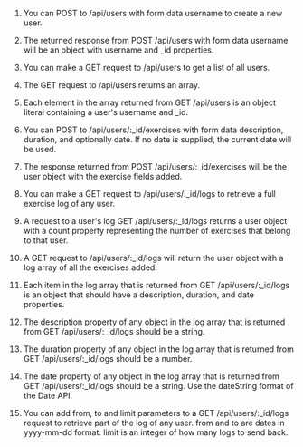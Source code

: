 1. You can POST to /api/users with form data username to create a new user.
2. The returned response from POST /api/users with form data username will be an object with username and _id properties.
3. You can make a GET request to /api/users to get a list of all users.
4. The GET request to /api/users returns an array.
5. Each element in the array returned from GET /api/users is an object literal containing a user's username and _id.
6. You can POST to /api/users/:_id/exercises with form data description, duration, and optionally date. If no date is supplied, the current date will be used.
7. The response returned from POST /api/users/:_id/exercises will be the user object with the exercise fields added.
8. You can make a GET request to /api/users/:_id/logs to retrieve a full exercise log of any user.
9. A request to a user's log GET /api/users/:_id/logs returns a user object with a count property representing the number of exercises that belong to that user.
10. A GET request to /api/users/:_id/logs will return the user object with a log array of all the exercises added.
11. Each item in the log array that is returned from GET /api/users/:_id/logs is an object that should have a description, duration, and date properties.
12. The description property of any object in the log array that is returned from GET /api/users/:_id/logs should be a string.
13. The duration property of any object in the log array that is returned from GET /api/users/:_id/logs should be a number.
14. The date property of any object in the log array that is returned from GET /api/users/:_id/logs should be a string. Use the dateString format of the Date API.

15. You can add from, to and limit parameters to a GET /api/users/:_id/logs request to retrieve part of the log of any user. from and to are dates in yyyy-mm-dd format. limit is an integer of how many logs to send back.

